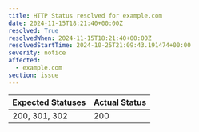 ```yaml
---
title: HTTP Status resolved for example.com
date: 2024-11-15T18:21:40+00:00Z
resolved: True
resolvedWhen: 2024-11-15T18:21:40+00:00Z
resolvedStartTime: 2024-10-25T21:09:43.191474+00:00
severity: notice
affected:
  - example.com
section: issue
---
```


| Expected Statuses | Actual Status  |
|-------------------|----------------|
| 200, 301, 302 | 200 |
